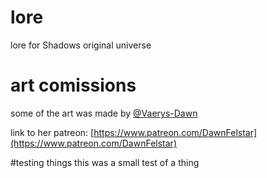 # lore
lore for Shadows original universe
# art comissions
some of the art was made by [@Vaerys-Dawn](https://github.com/Vaerys-Dawn)

link to her patreon: [https://www.patreon.com/DawnFelstar](https://www.patreon.com/DawnFelstar)


#testing things
this was a small test of a thing